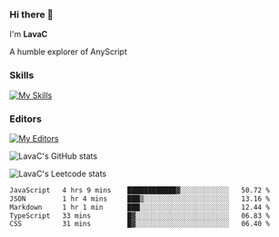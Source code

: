### Hi there 👋
I'm **LavaC**

A humble explorer of AnyScript

### Skills
[![My Skills](https://skillicons.dev/icons?i=js,ts,vue,nodejs,nuxtjs,astro,solidjs,tailwind)](https://skillicons.dev)

### Editors
[![My Editors](https://skillicons.dev/icons?i=neovim,vscode)](https://skillicons.dev)

![LavaC's GitHub stats](https://github-readme-stats.vercel.app/api?username=LavaCxx&show_icons=true&theme=synthwave)

![LavaC's Leetcode stats](https://leetcard.jacoblin.cool/LavaC?theme=nord&font=Amiko&ext=activity&site=cn)

<!--START_SECTION:waka-->

```txt
JavaScript   4 hrs 9 mins    ████████████▓░░░░░░░░░░░░   50.72 %
JSON         1 hr 4 mins     ███▒░░░░░░░░░░░░░░░░░░░░░   13.16 %
Markdown     1 hr 1 min      ███░░░░░░░░░░░░░░░░░░░░░░   12.44 %
TypeScript   33 mins         █▓░░░░░░░░░░░░░░░░░░░░░░░   06.83 %
CSS          31 mins         █▓░░░░░░░░░░░░░░░░░░░░░░░   06.40 %
```

<!--END_SECTION:waka-->
